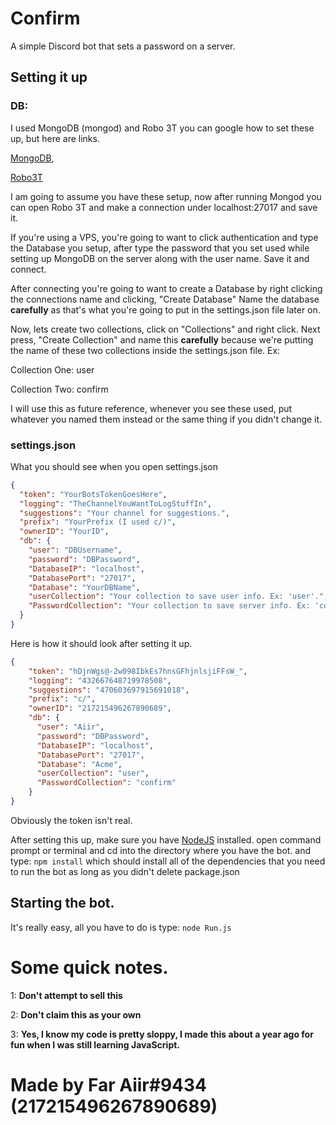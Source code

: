 # Confirm
A simple Discord bot that sets a password on a server.
## Setting it up
### DB:
I used MongoDB (mongod) and Robo 3T you can google how to set these up, but here are links.

[MongoDB](https://treehouse.github.io/installation-guides/windows/mongo-windows.html),

[Robo3T](https://robomongo.org/)

I am going to assume you have these setup, now after running Mongod you can open Robo 3T and make a connection under localhost:27017
and save it.

If you're using a VPS, you're going to want to click authentication and type the Database you setup, after type the password that
you set used while setting up MongoDB on the server along with the user name. Save it and connect.

After connecting you're going to want to create a Database by right clicking the connections name and clicking, "Create Database"
Name the database __carefully__ as that's what you're going to put in the settings.json file later on.

Now, lets create two collections, click on "Collections" and right click. Next press, "Create Collection" and name this __carefully__ 
because we're putting the name of these two collections inside the settings.json file.
Ex: 

Collection One: user

Collection Two: confirm

I will use this as future reference, whenever you see these used, put whatever you named them instead or the same thing if you didn't change
it.

### settings.json
What you should see when you open settings.json

```json
{
  "token": "YourBotsTokenGoesHere",
  "logging": "TheChannelYouWantToLogStuffIn",
  "suggestions": "Your channel for suggestions.",
  "prefix": "YourPrefix (I used c/)",
  "ownerID": "YourID",
  "db": { 
    "user": "DBUsername",
    "password": "DBPassword",
    "DatabaseIP": "localhost",
    "DatabasePort": "27017",
    "Database": "YourDBName",
    "userCollection": "Your collection to save user info. Ex: 'user'.",
    "PasswordCollection": "Your collection to save server info. Ex: 'confirm'" 
  }
}
```

Here is how it should look after setting it up.

```json
{
    "token": "hDjnWgs@-2w098IbkEs7hnsGFhjnlsjiFFsW_",
    "logging": "432667648719978508",
    "suggestions": "470603697915691018",
    "prefix": "c/",
    "ownerID": "217215496267890689",
    "db": { 
      "user": "Aiir",
      "password": "DBPassword",
      "DatabaseIP": "localhost",
      "DatabasePort": "27017",
      "Database": "Acme",
      "userCollection": "user",
      "PasswordCollection": "confirm" 
    }
}
```

Obviously the token isn't real.

After setting this up, make sure you have [NodeJS](https://nodejs.org/en/) installed. open command prompt or terminal and cd
into the directory where you have the bot. and type: ```npm install``` which should install all of the dependencies that you need to run the
bot as long as you didn't delete package.json

## Starting the bot.
It's really easy, all you have to do is type: ```node Run.js```
# Some quick notes.

1: __Don't attempt to sell this__

2: __Don't claim this as your own__

3: __Yes, I know my code is pretty sloppy, I made this about a year ago for fun when I was still learning JavaScript.__

# Made by Far Aiir#9434 (217215496267890689)








